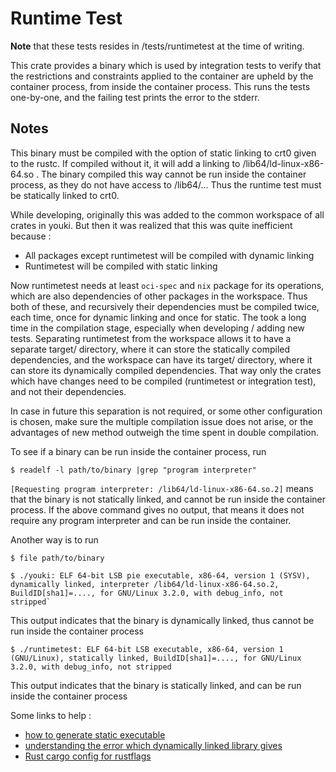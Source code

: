 # Runtime Test

**Note** that these tests resides in /tests/runtimetest at the time of writing.

This crate provides a binary which is used by integration tests to verify that the restrictions and constraints applied to the container are upheld by the container process, from inside the container process. This runs the tests one-by-one, and the failing test prints the error to the stderr.

## Notes

This binary must be compiled with the option of static linking to crt0 given to the rustc. If compiled without it, it will add a linking to /lib64/ld-linux-x86-64.so . The binary compiled this way cannot be run inside the container process, as they do not have access to /lib64/... Thus the runtime test must be statically linked to crt0.

While developing, originally this was added to the common workspace of all crates in youki. But then it was realized that this was quite inefficient because :

- All packages except runtimetest will be compiled with dynamic linking
- Runtimetest will be compiled with static linking

Now runtimetest needs at least `oci-spec` and `nix` package for its operations, which are also dependencies of other packages in the workspace. Thus both of these, and recursively their dependencies must be compiled twice, each time, once for dynamic linking and once for static. The took a long time in the compilation stage, especially when developing / adding new tests. Separating runtimetest from the workspace allows it to have a separate target/ directory, where it can store the statically compiled dependencies, and the workspace can have its target/ directory, where it can store its dynamically compiled dependencies. That way only the crates which have changes need to be compiled (runtimetest or integration test), and not their dependencies.

In case in future this separation is not required, or some other configuration is chosen, make sure the multiple compilation issue does not arise, or the advantages of new method outweigh the time spent in double compilation.

To see if a binary can be run inside the container process, run

```console
$ readelf -l path/to/binary |grep "program interpreter"
```

`[Requesting program interpreter: /lib64/ld-linux-x86-64.so.2]` means that the binary is not statically linked, and cannot be run inside the container process. If the above command gives no output, that means it does not require any program interpreter and can be run inside the container.

Another way is to run

```console
$ file path/to/binary
```

```console
$ ./youki: ELF 64-bit LSB pie executable, x86-64, version 1 (SYSV), dynamically linked, interpreter /lib64/ld-linux-x86-64.so.2, BuildID[sha1]=...., for GNU/Linux 3.2.0, with debug_info, not stripped`
```

This output indicates that the binary is dynamically linked, thus cannot be run inside the container process

```console
$ ./runtimetest: ELF 64-bit LSB executable, x86-64, version 1 (GNU/Linux), statically linked, BuildID[sha1]=...., for GNU/Linux 3.2.0, with debug_info, not stripped
```

This output indicates that the binary is statically linked, and can be run inside the container process

Some links to help :

- [how to generate static executable](https://stackoverflow.com/questions/31770604/how-to-generate-statically-linked-executables)
- [understanding the error which dynamically linked library gives](https://superuser.com/questions/248512/why-do-i-get-command-not-found-when-the-binary-file-exists)
- [Rust cargo config for rustflags](https://doc.rust-lang.org/cargo/reference/config.html)
